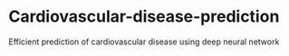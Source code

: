 # Cardiovascular-disease-prediction
Efficient prediction of cardiovascular disease using deep neural network
